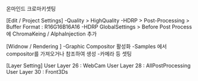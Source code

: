 온마인드 크로마키셋팅

[Edit / Project Settings]
-Quality > HighQuality 
-HDRP > Post-Processing > Buffer Format : R16G16B16A16
-HDRP GlobalSettings > Before Post Process에 ChromaKeing / AlphaInjection 추가

[Widnow / Rendering ]
-Graphic Compositor 활성화
-Samples 에서 compositor를 가져오거나 참조하여 생성
-카메라 등 셋팅

[Layer Setting]
User Layer 26 : WebCam
User Layer 28 : AllPostProcessing
User Layer 30 : Front3Ds
 